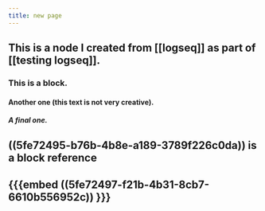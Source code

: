 ```yaml
---
title: new page
---
```


## This is a node I created from [[logseq]] as part of [[testing logseq]].
### This is a block.
#### Another one (this text is not very creative).
##### A final one.
## ((5fe72495-b76b-4b8e-a189-3789f226c0da)) is a block reference
## {{{embed ((5fe72497-f21b-4b31-8cb7-6610b556952c)) }}}
##
